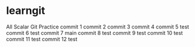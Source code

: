# learngit
All Scalar Git Practice
commit 1
commit 2
commit 3
commit 4
commit 5 test
commit 6 test
commit 7 main
commit 8 test
commit 9 test
commit 10 test
commit 11 test
commit 12 test